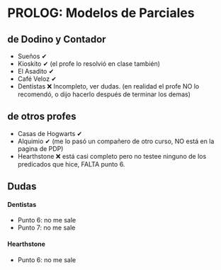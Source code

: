 # PROLOG: Modelos de Parciales 

## de Dodino y Contador
- Sueños ✔
- Kioskito ✔ (el profe lo resolvió en clase también)
- El Asadito ✔ 
- Café Veloz ✔ 
- Dentistas ❌ Incompleto, ver dudas. (en realidad el profe NO lo recomendó, o dijo hacerlo después de terminar los demas)

## de otros profes
- Casas de Hogwarts ✔
- Alquimio ✔ (me lo pasó un compañero de otro curso, NO está en la pagina de PDP)
- Hearthstone ❌ está casi completo pero no testee ninguno de los predicados que hice, FALTA punto 6.

## Dudas

#### Dentistas
 - Punto 6: no me sale
 - Punto 7: no me sale

#### Hearthstone
 - Punto 6: no me sale
